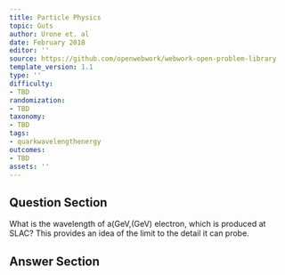```yaml
---
title: Particle Physics
topic: Guts
author: Urone et. al
date: February 2018
editor: ''
source: https://github.com/openwebwork/webwork-open-problem-library
template_version: 1.1
type: ''
difficulty:
- TBD
randomization:
- TBD
taxonomy:
- TBD
tags:
- quarkwavelengthenergy
outcomes:
- TBD
assets: ''
---
```


## Question Section 

What is the wavelength of a(GeV,(GeV) electron, which is produced at SLAC? This provides an idea of the limit to the detail it can probe.



## Answer Section

